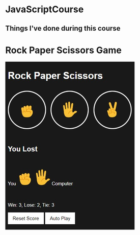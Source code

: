 # JavaScriptCourse
## Things I've done during this course
<p align="center">
<h1>Rock Paper Scissors Game</h1>  
  <img src="/images/rock-paper-scissors.jpg">
</p>
